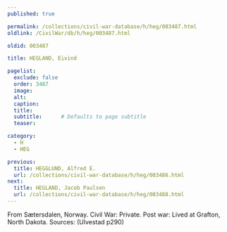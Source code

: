```yaml
---
published: true

permalink: /collections/civil-war-database/h/heg/003487.html
oldlink: /CivilWar/db/h/heg/003487.html

oldid: 003487

title: HEGLAND, Eivind

pagelist:
  exclude: false
  order: 3487
  image: 
  alt:
  caption:
  title:
  subtitle:      # Defaults to page subtitle
  teaser:

category: 
  - H 
  - HEG

previous:
  title: HEGGLUND, Alfred E.
  url: /collections/civil-war-database/h/heg/003486.html  
next:
  title: HEGLAND, Jacob Paulsen
  url: /collections/civil-war-database/h/heg/003488.html   
---
```

From S&aelig;tersdalen, Norway. Civil War: Private. Post war: Lived at Grafton, North Dakota. Sources: (Ulvestad p290)